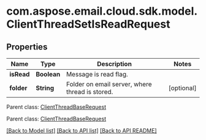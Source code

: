 
# com.aspose.email.cloud.sdk.model.ClientThreadSetIsReadRequest

## Properties
Name | Type | Description | Notes
------------ | ------------- | ------------- | -------------
**isRead** | **Boolean** | Message is read flag.              | 
**folder** | **String** | Folder on email server, where thread is stored.              |  [optional]

 Parent class: [ClientThreadBaseRequest](ClientThreadBaseRequest.md)
    
    

 Parent class: [ClientThreadBaseRequest](ClientThreadBaseRequest.md)
    
    


[[Back to Model list]](README.md#documentation-for-models) [[Back to API list]](README.md#documentation-for-api-endpoints) [[Back to API README]](README.md)

